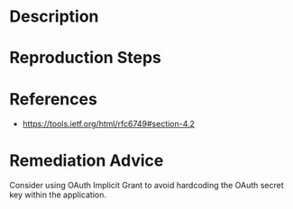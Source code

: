 # Description


# Reproduction Steps


# References

- https://tools.ietf.org/html/rfc6749#section-4.2


# Remediation Advice

Consider using OAuth Implicit Grant to avoid hardcoding the OAuth secret key within the application.